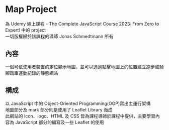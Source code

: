 # Map Project

為 Udemy 線上課程 - The Complete JavaScript Course 2023: From Zero to Expert! 中的 project  
一切版權歸於該課程的導師 Jonas Schmedtmann 所有

## 內容

一個可依使用者裝置的定位顯示地圖，並可以透過點擊地圖上的位置建立跑步或騎腳踏車運動紀錄的靜態網站

## 構成

以 JavaScript 中的 Object-Oriented Programming(OOP)寫出主運行架構  
地圖部分及 mark 部分則是使用了 Leaflet Library 而成  
此網站的 Icon、logo、HTML 及 CSS 皆為課程導師於課程中提供，主要學習內容為 JavaScript 部分的編寫及一些 Leaflet 的使用
